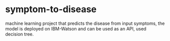 # symptom-to-disease
machine learning project that predicts the disease from input symptoms, the model is deployed on IBM-Watson and can be used as an API,
used decision tree.
